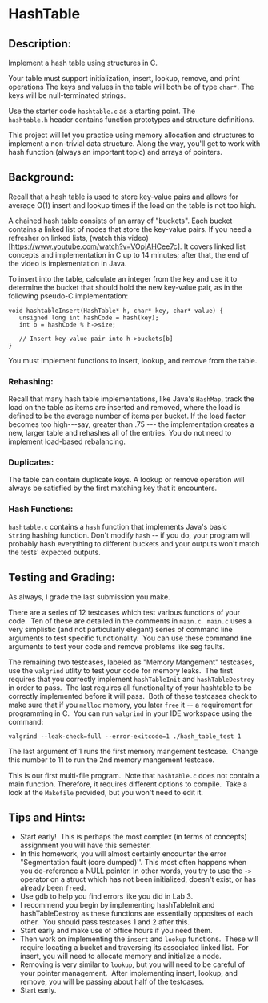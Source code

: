 # HashTable

## Description:

Implement a hash table using structures in C.

Your table must support initialization, insert, lookup, remove, and print operations
The keys and values in the table will both be of type `char*`. The keys will be null-terminated strings.

Use the starter code `hashtable.c` as a starting point. The `hashtable.h` header contains function prototypes and structure definitions.

This project will let you practice using memory allocation and structures to implement a non-trivial data structure. Along the way, you'll get to work with hash function (always an important topic) and arrays of pointers.

## Background:
Recall that a hash table is used to store key-value pairs and allows for average O(1) insert and lookup times if the load on the table is not too high.

A chained hash table consists of an array of "buckets". Each bucket contains a linked list of nodes that store the key-value pairs.  If you need a refresher on linked lists, (watch this video)[https://www.youtube.com/watch?v=VOpjAHCee7c].  It covers linked list concepts and implementation in C up to 14 minutes; after that, the end of the video is implementation in Java.

To insert into the table, calculate an integer from the key and use it to determine the bucket that should hold the new key-value pair, as in the following pseudo-C implementation:

```
void hashtableInsert(HashTable* h, char* key, char* value) {
   unsigned long int hashCode = hash(key);
   int b = hashCode % h->size;

   // Insert key-value pair into h->buckets[b]
}
```

You must implement functions to insert, lookup, and remove from the table.

### Rehashing:  
Recall that many hash table implementations, like Java's `HashMap`, track the load on the table as items are inserted and removed, where the load is defined to be the average number of items per bucket. If the load factor becomes too high---say, greater than .75 --- the implementation creates a new, larger table and rehashes all of the entries. You do not need to implement load-based rebalancing.

### Duplicates: 
The table can contain duplicate keys. A lookup or remove operation will always be satisfied by the first matching key that it encounters.

### Hash Functions: 
`hashtable.c` contains a `hash` function that implements Java's basic `String` hashing function. Don't modify `hash` -- if you do, your program will probably hash everything to different buckets and your outputs won't match the tests' expected outputs. 

## Testing and Grading:
As always, I grade the last submission you make.

There are a series of 12 testcases which test various functions of your code.  Ten of these are detailed in the comments in `main.c`.  `main.c` uses a very simplistic (and not particularly elegant) series of command line arguments to test specific functionality.  You can use these command line arguments to test your code and remove problems like seg faults. 

The remaining two testcases, labeled as "Memory Mangement" testcases, use the `valgrind` utlity to test your code for memory leaks.  The first requires that you correctly implement `hashTableInit` and `hashTableDestroy` in order to pass.  The last requires all functionality of your hashtable to be correctly implemented before it will pass.  Both of these testcases check to make sure that if you `malloc` memory, you later `free` it -- a requirement for programming in C.  You can run `valgrind` in your IDE workspace using the command:

```
valgrind --leak-check=full --error-exitcode=1 ./hash_table_test 1
```

The last argument of 1 runs the first memory mangement testcase.  Change this number to 11 to run the 2nd memory mangement testcase.

This is our first multi-file program.  Note that `hashtable.c` does not contain a main function. Therefore, it requires different options to compile.  Take a look at the `Makefile` provided, but you won't need to edit it.

## Tips and Hints:

* Start early!  This is perhaps the most complex (in terms of concepts) assignment you will have this semester.
* In this homework, you will almost certainly encounter the error "Segmentation fault (core dumped)''. This most often happens when you de-reference a NULL pointer. In other words, you try to use the `->` operator on a struct which has not been initialized, doesn't exist, or has already been `free`d.
* Use gdb to help you find errors like you did in Lab 3.
* I recommend you begin by implementing hashTableInit and hashTableDestroy as these functions are essentially opposites of each other.  You should pass testcases 1 and 2 after this.
* Start early and make use of office hours if you need them.
* Then work on implementing the `insert` and `lookup` functions.  These will require locating a bucket and traversing its associated linked list.  For insert, you will need to allocate memory and initialize a node.
* Removing is very similar to `lookup`, but you will need to be careful of your pointer management.  After implementing insert, lookup, and remove, you will be passing about half of the testcases.
* Start early.
